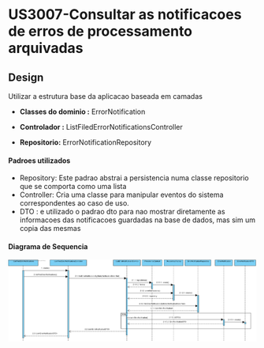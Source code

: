 # US3007-Consultar as notificacoes de erros de processamento arquivadas

## Design

Utilizar a estrutura base da aplicacao baseada em camadas



- **Classes do dominio :** ErrorNotification

- **Controlador :** ListFiledErrorNotificationsController
- **Repositorio:**  ErrorNotificationRepository



#### Padroes utilizados

- Repository: Este padrao abstrai a persistencia numa classe repositorio que se comporta como uma lista 
- Controller: Cria uma classe para manipular eventos do sistema correspondentes ao caso de uso.
- DTO : e utilizado o padrao dto para nao mostrar diretamente as informacoes das notificacoes guardadas na base de dados, mas sim um copia das mesmas



#### Diagrama de Sequencia



![US3007SD](.\US3007SD.png)